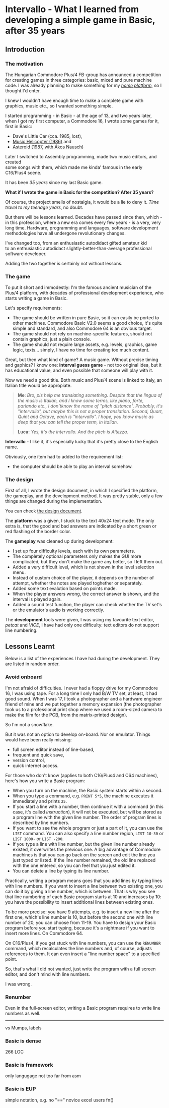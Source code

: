 # Intervallo - What I learned from developing a simple game in Basic, after 35 years

## Introduction

### The motivation

The Hungarian Commodore Plus/4 FB-group 
has announced a competition for 
creating games 
in three categories: 
basic, mixed and pure machine code. 
I was already planning to 
make something 
for my 
[*home platform*](http://plus4world.powweb.com/members/ern0), 
so I thought I'd enter.

I knew I wouldn't have enough time 
to make a complete game 
with graphics, music etc., 
so I wanted something simple.

I started programming - in Basic -
at the age of 13, 
and two years later, 
when I got my first computer,
a Commodore 16, 
I wrote some games for it, 
first in Basic:

- Dave's Little Car (cca. 1985, lost),
- [Music Helicopter 
  (1986)](http://plus4world.powweb.com/software/Music_Helicopter) and
- [Asteroid (1987,
  with Ákos Nausch)](http://plus4world.powweb.com/software/Asteroid)

Later I switched to 
Assembly programming,
made two music editors, 
and created  
some songs with them, 
which made me kinda' famous 
in the early C16/Plus4 scene.

It has been *35 years* since 
my last Basic game.

**What if I wrote the game in Basic
for the competition? After 35 years?**

Of course, 
the project smells of nostalgia, 
it would be a lie to deny it. 
*Time travel to my teenage years*, 
no doubt.

But there will be lessons learned. 
Decades have passed since then, 
which -
in this profession, 
where a new era comes every 
few years - 
is a very, very long time.
Hardware, 
programming and languages,
software development methodologies 
have all undergone 
revolutionary changes. 

I've changed too, 
from an 
enthusiastic autodidact 
gifted amateur kid  
to an 
enthusiastic autodidact
slightly-better-than-average 
professional software developer.

Adding the two together is 
certainly not without lessons.

### The game

To put it short and immodestly:
I'm the famous ancient musician
of the Plus/4 platform, 
with decades of professional 
development experience,
who starts writing a game in Basic.

Let's specify requirements:
- The game should be written in pure Basic,
  so it can easily be ported to other machines.
	Commodore Basic V2.0 seems a good choice,
	it's quite simple and standard, and
	also Commodore 64 is an obvious target.
- The game should not rely on 
  machine-specific features, 
	should not contain graphics, 
	just a plain console.
- The game should not require large assets,
  e.g. levels, graphics, game logic, texts... 
  simply, I have no time for creating 
  too much content.

Great, but then what kind of game? A music game.
Without precise timing and gaphics?
I know one: **interval guess game** - 
not too original idea,
but it has educational value, 
and even possible that
someone will play with it.

Now we need a good title.
Both music and Plus/4 scene 
is linked to Italy,
an Italian title would be appropiate.

> **Me**: *Bro, pls help me translating something.
Despite that the lingua of the music is Italian, 
and I know some terms, 
like piano, forte, parlando etc., 
I don'tknow the name of "pitch distance". 
Probably, it's "intervallo", 
but maybe this is not a proper translation.
Second, Quart, Quint and Octave, each is "intervallo". 
I hope, you know music as deep that 
you can tell the proper term, in Italian.*
>
> **Luca:** *Yes, it's the intervallo.
And the pitch is Altezza.*

**Intervallo** - I like it, 
it's especially lucky that 
it's pretty close to the English name.

Obviously, one item had to added 
to the requirement list:
- the computer should be able to 
  play an interval somehow. 

### The design

First of all, I wrote the design document, 
in which I specified the platform, the gameplay, 
and the development method. 
It was pretty stable, 
only a few things are changed
during the implementation.

You can check 
[the design document](design.md).

The **platform** was a given, 
I stuck to the text 40x24 text mode.
The only extra is, that
the good and bad answers are indicated 
by a short green or red flashing of the
border color.

The **gameplay** was cleaned up during development:
- I set up four difficulty levels, 
  each with its own parameters.
- The completely optional parameters 
  only makes the GUI more complicated, 
  but they don't make the game any better, 
  so I left them out.
- Added a very difficult level, 
  which is not shown in the level 
  selection menu.
- Instead of custom choice of the player,
  it depends on the number of attempt,
  whether the notes are played toghether
  or separately.
- Added some text evalution based on
  points made.
- When the player answers wrong,
  the correct answer is shown, and the
  interval is played again.
- Added a sound test function, 
  the player can check whether the TV set's
  or the emulator's audio is working correctly.

The **development** tools were given,
I was using my favourite text editor, 
*petcat* and *VICE*,
I have had only one difficulty: 
text editors do not support line numbering.

## Lessons Learnt

Below is a list of the experiences 
I have had during the development.
They are listed in random order.

### Avoid onboard

I'm not afraid of difficulties.
I never had a floppy drive 
for my Commodore 16,
I was using tape.
For a long time 
I only had B/W TV set,
at least, it had good sound.
When I was 17, 
I took a photographer and a hardware engineer 
friend of mine and 
we put together a memory expansion 
(the photographer took us to a 
professional print shop 
where we used 
a room-sized camera 
to make the film for the PCB,
from the matrix-printed design).

So I'm not a snowflake.

But it was not an option to 
develop on-board. Nor on emulator.
Things would heve been really missing:
- full screen editor instead of
  line-based,
- frequent and quick save,
- version control,
- quick internet access.

For those who don't know 
(applies to both C16/Plus4 and C64 machines),
here's how you write a Basic program:
- When you turn on the machine, 
  the Basic system starts within a second.
- When you type a command, e.g. 
  `PRINT 5*5`, the machine executes 
  it immediately and prints `25`.
- If you start a line with a number,
  then continue it with a command
  (in this case, it's called *instruction*),
  it will not be executed, 
  but will be stored as a program line 
  with the given line number.
  The order of program lines is described
  by line numbers.
- If you want to see the whole program 
  or just a part of it, you
  can use the `LIST` command. 
  You can also specify a line number region,
  `LIST 10-30` or `LIST 1000-` or `LIST -200`.
- If you type a line with line number, but 
  the given line number already existed, 
  it overwrites the previous one. 
  A big advantage of Commodore machines is that 
  you can go back on the screen and 
  edit the line you just typed or listed. 
  If the line number remained, 
  the old line replaced with the one entered,
  so you can feel that you just edited it.
- You can delete a line by typing its line number.

Practically, 
writing a program means goes that 
you add lines by typing lines with
line numbers.
If you want to insert a line 
between two existing one, you
can do it by giving a line number,
which is between.
That is why you see that 
line numbering of each Basic program 
starts at 10 and increases by 10:
you have the possibility to insert
additional lines between existing ones.

To be more precise: you have 9 attempts,
e.g. to insert a new line after the first one,
which's line number is 10,
but before the second one with
line number of 20,
you can choose from 11-19.
You have to design your Basic program
before you start typing, because it's
a nightmare if you want to insert
more lines. On Commodore 64.

On C16/Plus4, 
if you get stuck with line numbers,
you can use the `RENUMBER` command,
which recalculates the line numbers
and, of course, adjusts references to them.
It can even insert a "line number space"
to a specified point.

So, that's what I did not wanted,
just write the program with a
full screen editor, and
don't mind with line numbers.

I was wrong.

### Renumber

Even in the full-screen editor,
writing a Basic program requires to write
line numbers as well.

---

vs Mumps, labels

### Basic is dense

266 LOC

### Basic is framework

only langugage
not too far from asm


### Basic is EUP

simple notation, e.g. no "=="
novice excel users fn()

